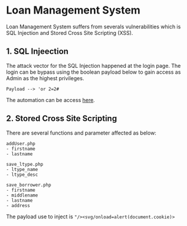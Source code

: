 # Loan Management System

Loan Management System suffers from severals vulnerabilities which is SQL Injection and Stored Cross Site Scripting (XSS).

## 1. SQL Injeection

The attack vector for the SQL Injection happened at the login page. The login can be bypass using the boolean payload below to gain access as Admin as the highest privileges.

`Payload --> 'or 2=2#`

The automation can be access [here](https://github.com/saitamang/POC-DUMP/blob/main/Loan%20Management%20System/sqli-getdb.py).

## 2. Stored Cross Site Scripting

There are several functions and parameter affected as below:

<pre><code>addUser.php
- firstname
- lastname

save_ltype.php
- ltype_name
- ltype_desc

save_borrower.php
- firstname
- middlename
- lastname
- address
</code></pre>

The payload use to inject is `"/><svg/onload=alert(document.cookie)>`
